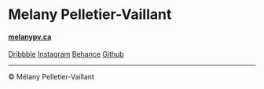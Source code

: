 # Melany Pelletier-Vaillant

#### [melanypv.ca](http://melanypv.ca)

[Dribbble](https://www.dribbble.com/melanypelletier)
[Instagram](https://www.instagram.com/melany.pv)
[Behance](https://www.behance.net/melanypv)
[Github](https;//www.github.com/mpelletiervaillant)

---

© Mélany Pelletier-Vaillant
